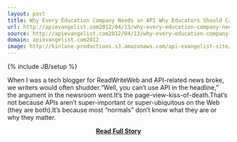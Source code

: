 ```yaml
---
layout: post
title: Why Every Education Company Needs an API Why Educators Should Care When One Doesnt
url: http://apievangelist.com2012/04/13/why-every-education-company-needs-an-api/
source: http://apievangelist.com2012/04/13/why-every-education-company-needs-an-api/
domain: apievangelist.com2012
image: http://kinlane-productions.s3.amazonaws.com/api-evangelist-site/blog/darcy_modified.jpg
---
```

{% include JB/setup %}<p>When I was a tech blogger for ReadWriteWeb and API-related news broke, we writers would often shudder.“Well, you can’t use API in the headline,” the argument in the newsroom went.It’s the page-view-kiss-of-death.That’s not because APIs aren’t super-important or super-ubiquitous on the Web (they are both).It’s because most “normals” don’t know what they are or why they matter.</p>
<center><p><a href="http://apievangelist.com2012/04/13/why-every-education-company-needs-an-api/" style='padding:25px; font-sze:18px; font-weight: bold;'>Read Full Story</a></p></center>
